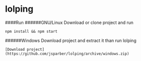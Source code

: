 # lolping

####Run
######GNU/Linux
Download or clone project and run

    npm install && npm start

######Windows
Download project and extract it than run lolping

    [Download project](https://github.com/jsparber/lolping/archive/windows.zip)

